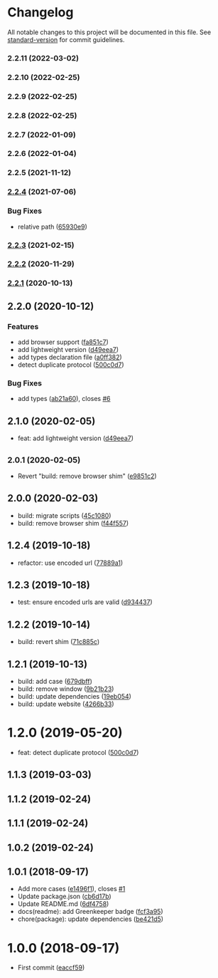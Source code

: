 # Changelog

All notable changes to this project will be documented in this file. See [standard-version](https://github.com/conventional-changelog/standard-version) for commit guidelines.

### 2.2.11 (2022-03-02)

### 2.2.10 (2022-02-25)

### 2.2.9 (2022-02-25)

### 2.2.8 (2022-02-25)

### 2.2.7 (2022-01-09)

### 2.2.6 (2022-01-04)

### 2.2.5 (2021-11-12)

### [2.2.4](https://github.com/Kikobeats/is-url-http/compare/v2.2.3...v2.2.4) (2021-07-06)


### Bug Fixes

* relative path ([65930e9](https://github.com/Kikobeats/is-url-http/commit/65930e9ab5299a8f7b0b59e62fd01dde0d240a76))

### [2.2.3](https://github.com/Kikobeats/is-url-http/compare/v2.2.2...v2.2.3) (2021-02-15)

### [2.2.2](https://github.com/Kikobeats/is-url-http/compare/v2.2.1...v2.2.2) (2020-11-29)

### [2.2.1](https://github.com/Kikobeats/is-url-http/compare/v2.2.0...v2.2.1) (2020-10-13)

## 2.2.0 (2020-10-12)


### Features

* add browser support ([fa851c7](https://github.com/Kikobeats/is-url-http/commit/fa851c7a55de07fa2d710d4685fa83f4f830276d))
* add lightweight version ([d49eea7](https://github.com/Kikobeats/is-url-http/commit/d49eea7512531e98f31f832322a5e64bed8a758d))
* add types declaration file ([a0ff382](https://github.com/Kikobeats/is-url-http/commit/a0ff382c71e129ff7fd3485c6c690f2e390d74ed))
* detect duplicate protocol ([500c0d7](https://github.com/Kikobeats/is-url-http/commit/500c0d7999a0e0242ac3784ecd49046cf5c519cb))


### Bug Fixes

* add types ([ab21a60](https://github.com/Kikobeats/is-url-http/commit/ab21a6081c23eacc2f7eed38bd409ba3d8c6dd5a)), closes [#6](https://github.com/Kikobeats/is-url-http/issues/6)

## 2.1.0 (2020-02-05)

* feat: add lightweight version ([d49eea7](https://github.com/Kikobeats/is-url-http/commit/d49eea7))



## <small>2.0.1 (2020-02-05)</small>

* Revert "build: remove browser shim" ([e9851c2](https://github.com/Kikobeats/is-url-http/commit/e9851c2))



## 2.0.0 (2020-02-03)

* build: migrate scripts ([45c1080](https://github.com/Kikobeats/is-url-http/commit/45c1080))
* build: remove browser shim ([f44f557](https://github.com/Kikobeats/is-url-http/commit/f44f557))



<a name="1.2.4"></a>
## 1.2.4 (2019-10-18)

* refactor: use encoded url ([77889a1](https://github.com/Kikobeats/is-url-http/commit/77889a1))



<a name="1.2.3"></a>
## 1.2.3 (2019-10-18)

* test: ensure encoded urls are valid ([d934437](https://github.com/Kikobeats/is-url-http/commit/d934437))



<a name="1.2.2"></a>
## 1.2.2 (2019-10-14)

* build: revert shim ([71c885c](https://github.com/Kikobeats/is-url-http/commit/71c885c))



<a name="1.2.1"></a>
## 1.2.1 (2019-10-13)

* build: add case ([679dbff](https://github.com/Kikobeats/is-url-http/commit/679dbff))
* build: remove window ([9b21b23](https://github.com/Kikobeats/is-url-http/commit/9b21b23))
* build: update dependencies ([19eb054](https://github.com/Kikobeats/is-url-http/commit/19eb054))
* build: update website ([4266b33](https://github.com/Kikobeats/is-url-http/commit/4266b33))



<a name="1.2.0"></a>
# 1.2.0 (2019-05-20)

* feat: detect duplicate protocol ([500c0d7](https://github.com/Kikobeats/is-url-http/commit/500c0d7))



<a name="1.1.3"></a>
## 1.1.3 (2019-03-03)




<a name="1.1.2"></a>
## 1.1.2 (2019-02-24)




<a name="1.1.1"></a>
## 1.1.1 (2019-02-24)




<a name="1.0.2"></a>
## 1.0.2 (2019-02-24)




<a name="1.0.1"></a>
## 1.0.1 (2018-09-17)

* Add more cases ([e1496f1](https://github.com/Kikobeats/is-url-http/commit/e1496f1)), closes [#1](https://github.com/Kikobeats/is-url-http/issues/1)
* Update package.json ([cb6d17b](https://github.com/Kikobeats/is-url-http/commit/cb6d17b))
* Update README.md ([6df4758](https://github.com/Kikobeats/is-url-http/commit/6df4758))
* docs(readme): add Greenkeeper badge ([fcf3a95](https://github.com/Kikobeats/is-url-http/commit/fcf3a95))
* chore(package): update dependencies ([be421d5](https://github.com/Kikobeats/is-url-http/commit/be421d5))



<a name="1.0.0"></a>
# 1.0.0 (2018-09-17)

* First commit ([eaccf59](https://github.com/Kikobeats/is-url-http/commit/eaccf59))

